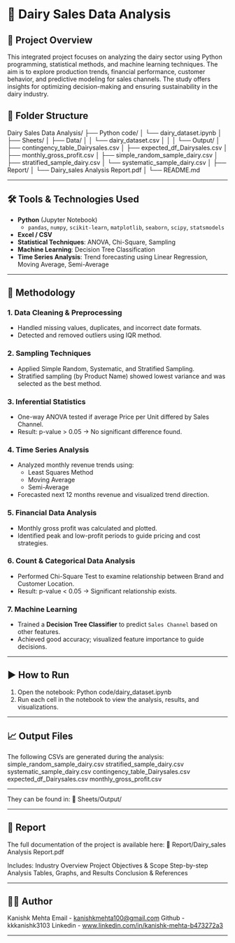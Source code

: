 # 🐄 Dairy Sales Data Analysis


## 📌 Project Overview

This integrated project focuses on analyzing the dairy sector using Python programming, statistical methods, and machine learning techniques. The aim is to explore production trends, financial performance, customer behavior, and predictive modeling for sales channels. The study offers insights for optimizing decision-making and ensuring sustainability in the dairy industry.

## 📁 Folder Structure

Dairy Sales Data Analysis/
├── Python code/
│   └── dairy_dataset.ipynb
│
├── Sheets/
│   ├── Data/
│   │   └── dairy_dataset.csv
│   │
│   └── Output/
│       ├── contingency_table_Dairysales.csv
│       ├── expected_df_Dairysales.csv
│       ├── monthly_gross_profit.csv
│       ├── simple_random_sample_dairy.csv
│       ├── stratified_sample_dairy.csv
│       └── systematic_sample_dairy.csv
│
├── Report/
│   └── Dairy_sales Analysis Report.pdf
│
└── README.md

---

## 🛠️ Tools & Technologies Used

- **Python** (Jupyter Notebook)
  - `pandas`, `numpy`, `scikit-learn`, `matplotlib`, `seaborn`, `scipy`, `statsmodels`
- **Excel / CSV**
- **Statistical Techniques**: ANOVA, Chi-Square, Sampling
- **Machine Learning**: Decision Tree Classification
- **Time Series Analysis**: Trend forecasting using Linear Regression, Moving Average, Semi-Average

---

## 🧪 Methodology

### 1. **Data Cleaning & Preprocessing**
- Handled missing values, duplicates, and incorrect date formats.
- Detected and removed outliers using IQR method.

### 2. **Sampling Techniques**
- Applied Simple Random, Systematic, and Stratified Sampling.
- Stratified sampling (by Product Name) showed lowest variance and was selected as the best method.

### 3. **Inferential Statistics**
- One-way ANOVA tested if average Price per Unit differed by Sales Channel.
- Result: p-value > 0.05 → No significant difference found.

### 4. **Time Series Analysis**
- Analyzed monthly revenue trends using:
  - Least Squares Method
  - Moving Average
  - Semi-Average
- Forecasted next 12 months revenue and visualized trend direction.

### 5. **Financial Data Analysis**
- Monthly gross profit was calculated and plotted.
- Identified peak and low-profit periods to guide pricing and cost strategies.

### 6. **Count & Categorical Data Analysis**
- Performed Chi-Square Test to examine relationship between Brand and Customer Location.
- Result: p-value < 0.05 → Significant relationship exists.

### 7. **Machine Learning**
- Trained a **Decision Tree Classifier** to predict `Sales Channel` based on other features.
- Achieved good accuracy; visualized feature importance to guide decisions.

---

## ▶️ How to Run

1. Open the notebook:
Python code/dairy_dataset.ipynb
2. Run each cell in the notebook to view the analysis, results, and visualizations.

---

## 📈 Output Files

The following CSVs are generated during the analysis:
simple_random_sample_dairy.csv
stratified_sample_dairy.csv
systematic_sample_dairy.csv
contingency_table_Dairysales.csv
expected_df_Dairysales.csv
monthly_gross_profit.csv

---

They can be found in:
📂 Sheets/Output/

---

## 📄 Report

The full documentation of the project is available here:
📄 Report/Dairy_sales Analysis Report.pdf

Includes:
Industry Overview
Project Objectives & Scope
Step-by-step Analysis
Tables, Graphs, and Results
Conclusion & References

---

## 🙋‍♂️ Author

Kanishk Mehta
Email - kanishkmehta100@gmail.com
Github - kkkanishk3103
Linkedin - www.linkedin.com/in/kanishk-mehta-b473272a3

---
